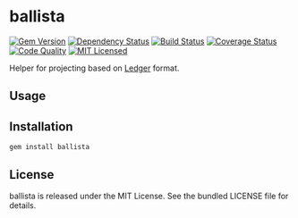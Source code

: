 ballista
=========

[![Gem Version](https://img.shields.io/gem/v/ballista.svg)](https://rubygems.org/gems/ballista)
[![Dependency Status](https://img.shields.io/gemnasium/akerl/ballista.svg)](https://gemnasium.com/akerl/ballista)
[![Build Status](https://img.shields.io/circleci/project/akerl/ballista.svg)](https://circleci.com/gh/akerl/ballista)
[![Coverage Status](https://img.shields.io/codecov/c/github/akerl/ballista.svg)](https://codecov.io/github/akerl/ballista)
[![Code Quality](https://img.shields.io/codacy/c9caebd934f04ca699d1f02fac6dcf22.svg)](https://www.codacy.com/app/akerl/ballista)
[![MIT Licensed](https://img.shields.io/badge/license-MIT-green.svg)](https://tldrlegal.com/license/mit-license)

Helper for projecting based on [Ledger](http://www.ledger-cli.org/) format.

## Usage

## Installation

    gem install ballista

## License

ballista is released under the MIT License. See the bundled LICENSE file for details.

